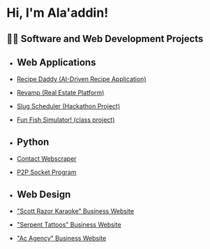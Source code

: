 <h1>Hi, I'm Ala'addin! <br/>
<h2>👨‍💻 Software and Web Development Projects</h2>

- <h2>Web Applications</h2>
- [Recipe Daddy (AI-Driven Recipe Application)](https://github.com/alaaddingh/recipe-daddy)
- [Revamp (Real Estate Platform)](https://revamp-sv.vercel.app/)
 - [Slug Scheduler (Hackathon Project)](https://github.com/charlesphu/slugscheduler)
 - [Fun Fish Simulator! (class project)](https://alaaddingh.github.io/cmpm147_finalproj/)
- <h2>Python</h2>
 - [Contact Webscraper](https://github.com/alaaddingh/Contact-Webscraper)
 - [P2P Socket Program](https://github.com/alaaddingh/p2p_chat)
 
- <h2>Web Design</h2>
 - ["Scott Razor Karaoke" Business Website](https://scottrazorkaraoke.com/)
 - ["Serpent Tattoos" Business Website](https://www.serpenttattoos.com/)
 - ["Ac Agency" Business Website](https://www.acagencydesign.com/)

